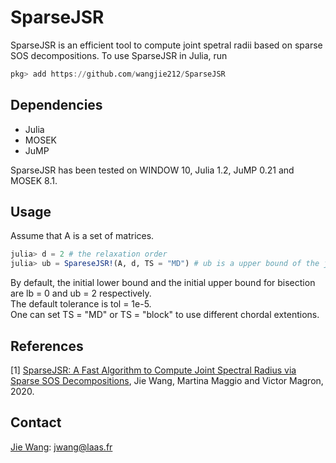 # SparseJSR
SparseJSR is an efficient tool to compute joint spetral radii based on sparse SOS decompositions. To use SparseJSR in Julia, run
```Julia
pkg> add https://github.com/wangjie212/SparseJSR
 ```

## Dependencies
- Julia
- MOSEK
- JuMP

SparseJSR has been tested on WINDOW 10, Julia 1.2, JuMP 0.21 and MOSEK 8.1.
## Usage

Assume that A is a set of matrices.
```Julia
julia> d = 2 # the relaxation order
julia> ub = SpareseJSR!(A, d, TS = "MD") # ub is a upper bound of the joint spetral radius of A
```
By default, the initial lower bound and the initial upper bound for bisection are lb = 0 and ub = 2 respectively.  
The default tolerance is tol = 1e-5.  
One can set TS = "MD" or TS = "block" to use different chordal extentions.


## References
[1] [SparseJSR: A Fast Algorithm to Compute Joint Spectral Radius via Sparse SOS Decompositions](https://arxiv.org/abs/2008.11441), Jie Wang, Martina Maggio and Victor Magron, 2020.    

## Contact
[Jie Wang](https://wangjie212.github.io/jiewang/): jwang@laas.fr
